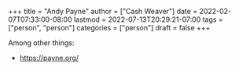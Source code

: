 +++
title = "Andy Payne"
author = ["Cash Weaver"]
date = 2022-02-07T07:33:00-08:00
lastmod = 2022-07-13T20:29:21-07:00
tags = ["person", "person"]
categories = ["person"]
draft = false
+++

Among other things:

-   <https://payne.org/>
